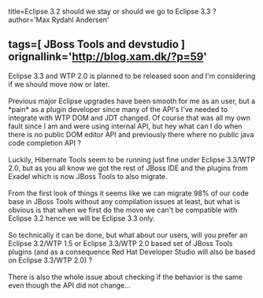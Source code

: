title=Eclipse 3.2 should we stay or should we go to Eclipse 3.3 ?
author='Max Rydahl Andersen'

tags=[ JBoss Tools and devstudio ]
orignallink='http://blog.xam.dk/?p=59'
---
<div><p>Eclipse 3.3 and WTP 2.0 is planned to be released soon and I'm considering if we should move now or later.
<br><br>
Previous major Eclipse upgrades have been smooth for me as an user, but a *pain* as a plugin developer since many of the API's I've needed to integrate with WTP DOM and JDT changed. Of course that was all my own fault since I am and were using internal API, but hey what can I do when there is no public DOM editor API and previously there where no public java code completion API ?
<br><br>
Luckily, Hibernate Tools seem to be running just fine under Eclipse 3.3/WTP 2.0, but as you all know we got the rest of JBoss IDE and the plugins from Exadel which is now JBoss Tools to also migrate.
<br><br>
From the first look of things it seems like we can migrate 98% of our code base in JBoss Tools without any compilation issues at least, but what is obvious is that when we first do the move we can't be compatible with Eclipse 3.2 hence we will be Eclipse 3.3 only.
<br><br>
So technically it can be done, but what about our users, will you prefer an Eclipse 3.2/WTP 1.5 or Eclipse 3.3/WTP 2.0 based set of JBoss Tools plugins (and as a consequence Red Hat Developer Studio will also be based on Eclipse 3.3/WTP 2.0) ? 
<br><br>
There is also the whole issue about checking if the behavior is the same even though the API did not change...</p></div>
